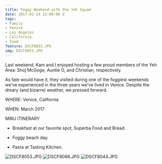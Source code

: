 ```yaml
---
title: Foggy Weekend with the Yeh Squad
date: 2017-03-14 22:09:00 Z
tags:
- Family
- Venice
- Los Angeles
- California
- Food
feature: DSCF8053.JPG
img: DSCF8053.JPG
---
```


Last weekend, Kam and I enjoyed hosting a few proud members of the Yeh Area: Shoj McGoge, Auntie O, and Christian, respectively.

As fate would have it, they visited during one of the foggiest weekends we've experienced in the three years we've lived in Venice. Despite the dreary (and bizarre) weather, we pressed forward.

WHERE: Venice, California

WHEN: March 2017

MIRU ITINERARY

* Breakfast at our favorite spot, Superba Food and Bread.

* Foggy beach day.

* Pasta at Tasting Kitchen.

![DSCF8053.JPG](/uploads/DSCF8053.JPG)
![DSCF8068.JPG](/uploads/DSCF8068.JPG) 
![DSCF8044.JPG](/uploads/DSCF8044.JPG)

